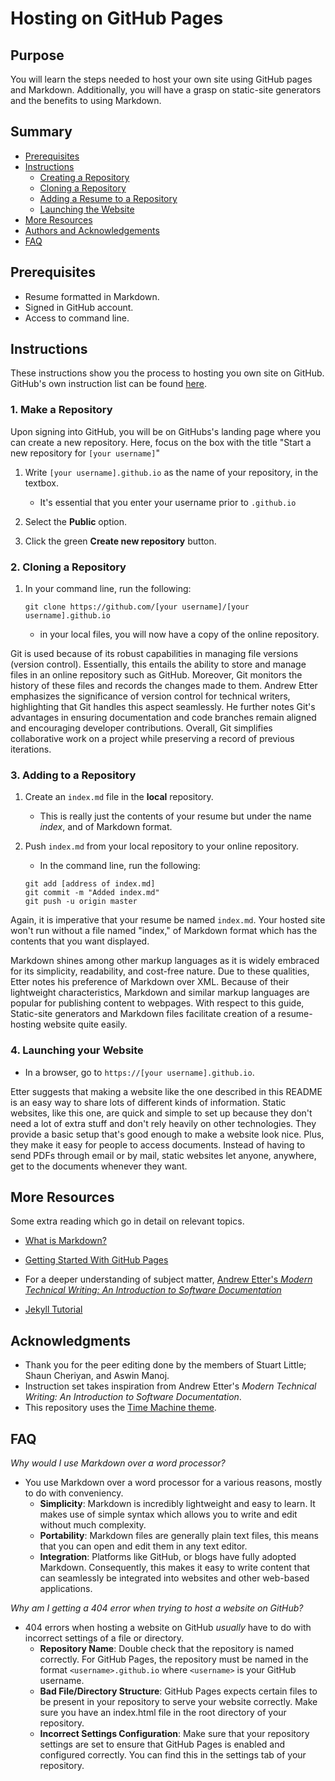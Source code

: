 
# Hosting on GitHub Pages

## Purpose
You will learn the steps needed to host your own site using GitHub pages and Markdown. Additionally, you will have a grasp on static-site generators and the benefits to using Markdown.

## Summary
- [Prerequisites](#prerequisites)
- [Instructions](#instructions)
    - [Creating a Repository](#1-making-a-repository)
    - [Cloning a Repository](#2-cloning-a-repository)
    - [Adding a Resume to a Repository](#3-adding-to-a-repository)
    - [Launching the Website](#4-launching-your-website)
- [More Resources](#more-resources)
- [Authors and Acknowledgements](#acknowledgments)
- [FAQ](#faq)

## Prerequisites 
 - Resume formatted in Markdown.
 - Signed in GitHub account.
 - Access to command line.

 ## Instructions
These instructions show you the process to hosting you own site on GitHub. GitHub's own instruction list can be found [here](https://docs.github.com/en/pages/getting-started-with-github-pages/about-github-pages).

### 1. Make a Repository

Upon signing into GitHub, you will be on GitHubs's landing page where you can create a new repository. Here, focus on the box with the title "Start a new repository for `[your username]`"

1. Write `[your username].github.io` as the name of your repository, in the textbox.
    * It's essential that you enter your username prior to `.github.io`
2. Select the **Public** option.

3. Click the green **Create new repository** button.

### 2. Cloning a Repository

1. In your command line, run the following:
    ```
    git clone https://github.com/[your username]/[your username].github.io
    ```
    * in your local files, you will now have a copy of the online repository.


Git is used because of its robust capabilities in managing file versions (version control). Essentially, this entails the ability to store and manage files in an online repository such as GitHub. Moreover, Git monitors the history of these files and records the changes made to them. Andrew Etter emphasizes the significance of version control for technical writers, highlighting that Git handles this aspect seamlessly. He further notes Git's advantages in ensuring documentation and code branches remain aligned and encouraging developer contributions. Overall, Git simplifies collaborative work on a project while preserving a record of previous iterations. 


### 3. Adding to a Repository
1. Create an `index.md` file in the **local** repository.
    - This is really just the contents of your resume but under the name *index*, and of Markdown format.

2. Push `index.md` from your local repository to your online repository.

    - In the command line, run the following:
    ```
    git add [address of index.md]
    git commit -m "Added index.md"
    git push -u origin master
    ```

Again, it is imperative that your resume be named `index.md`. Your hosted site won't run without a file named "index," of Markdown format which has the contents that you want displayed.

Markdown shines among other markup languages as it is widely embraced for its simplicity, readability, and cost-free nature. Due to these qualities, Etter notes his preference of Markdown over XML. Because of their lightweight characteristics, Markdown and similar markup languages are popular for publishing content to webpages. With respect to this guide, Static-site generators and Markdown files facilitate creation of a resume-hosting website quite easily.


### 4. Launching your Website
 - In a browser, go to `https://[your username].github.io`.

Etter suggests that making a website like the one described in this README is an easy way to share lots of different kinds of information. Static websites, like this one, are quick and simple to set up because they don't need a lot of extra stuff and don't rely heavily on other technologies. They provide a basic setup that's good enough to make a website look nice. Plus, they make it easy for people to access documents. Instead of having to send PDFs through email or by mail, static websites let anyone, anywhere, get to the documents whenever they want.

## More Resources
Some extra reading which go in detail on relevant topics.

 - [What is Markdown?](https://www.markdownguide.org/getting-started/#what-is-markdown)

 - [Getting Started With GitHub Pages](https://docs.github.com/en/pages/getting-started-with-github-pages/about-github-pages)

 - For a deeper understanding of subject matter, [Andrew Etter's _Modern Technical Writing: An Introduction to Software Documentation_](https://www.amazon.ca/Modern-Technical-Writing-Introduction-Documentation-ebook/dp/B01A2QL9SS)

 - [Jekyll Tutorial](https://cloudcannon.com/tutorials/jekyll-tutorial/)
 

## Acknowledgments 
 - Thank you for the peer editing done by the  members of Stuart Little; Shaun Cheriyan, and Aswin Manoj.
 - Instruction set takes inspiration from Andrew Etter's _Modern Technical Writing: An Introduction to Software Documentation_.
 - This repository uses the [Time Machine theme](https://github.com/pages-themes/time-machine).

## FAQ

_Why would I use Markdown over a word processor?_

 - You use Markdown over a word processor for a various reasons, mostly to do with conveniency.
   -  **Simplicity**: Markdown is incredibly lightweight and easy to learn. It makes use of simple syntax which allows you to write and edit without much complexity.
   - **Portability**: Markdown files are generally plain text files, this means that you can open and edit them in any text editor.
   - **Integration**: Platforms like GitHub, or blogs have fully adopted Markdown. Consequently, this makes it easy to write content that can seamlessly be integrated into websites and other web-based applications.

_Why am I getting a 404 error when trying to host a website on GitHub?_

 - 404 errors when hosting a website on GitHub *usually* have to do with incorrect settings of a file or directory.
   - **Repository Name**: Double check that the repository is named correctly. For GitHub Pages, the repository must be named in the format `<username>.github.io` where `<username>` is your GitHub username.
   - **Bad File/Directory Structure**: GitHub Pages expects certain files to be present in your repository to serve your website correctly. Make sure you have an index.html file in the root directory of your repository.
   - **Incorrect Settings Configuration**: Make sure that your repository settings are set to ensure that GitHub Pages is enabled and configured correctly. You can find this in the settings tab of your repository.

